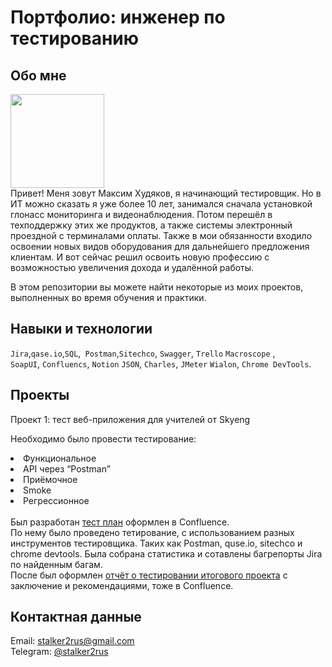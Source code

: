 # Портфолио: инженер по тестированию

## Обо мне 

<img src="https://github.com/stalker2rus/QA/assets/57308100/9f454896-afbf-4ef5-98f0-d92d8790b940" width="150" >  <br>
Привет! Меня зовут Максим Худяков, я начинающий тестировщик. Но в ИТ можно сказать я уже более 10 лет, занимался сначала установкой глонасс мониторинга и видеонаблюдения. Потом перешёл в техподдержку этих же продуктов, а также системы электронный проездной с терминалами оплаты. Также в мои обязанности входило освоении новых видов оборудования для дальнейшего предложения клиентам. И вот сейчас решил освоить новую профессию с возможностью увеличения дохода и удалённой работы. <br>

В этом репозитории вы можете найти некоторые из моих проектов, выполненных во время обучения и практики.
<br>

## Навыки и технологии
``Jira``,``qase.io``,``SQL``,`` Postman``,``Sitechco``, ``Swagger``, ``Trello`` ``Macroscope`` , <br>
``SoapUI``, ``Confluencs``, ``Notion`` ``JSON``, ``Charles``, ``JMeter`` ``Wialon``, ``Chrome DevTools``.


## Проекты
<p> Проект 1: тест веб-приложения для учителей от Skyeng</p>
<p>Необходимо было провести тестирование:<p>
 <li>Функциональное</li>
 <li>API через “Postman”</li>
 <li>Приёмочное</li>
 <li>Smoke</li>
 <li>Регрессионное</li>
</ol>
<br>
Был разработан <a href=https://github.com/stalker2rus/QA/files/11881494/default.pdf>тест план</a> оформлен в Confluence.  <br>
По нему было проведено тетирование, с использованием разных инструментов тестировщика. Таких как Postman, quse.io, sitechco и chrome devtools. Была собрана статистика и сотавлены багрепорты Jira по найденным багам. <br>
После был оформлен <a href="https://github.com/stalker2rus/QA/files/11881532/default.pdf">отчёт о тестировании итогового проекта</a> с заключение и рекомендациями, тоже в Confluence.


## Контактная данные
Email: stalker2rus@gmail.com <br>
Telegram: <a href=https://t.me/stalker2rus>@stalker2rus</a>

